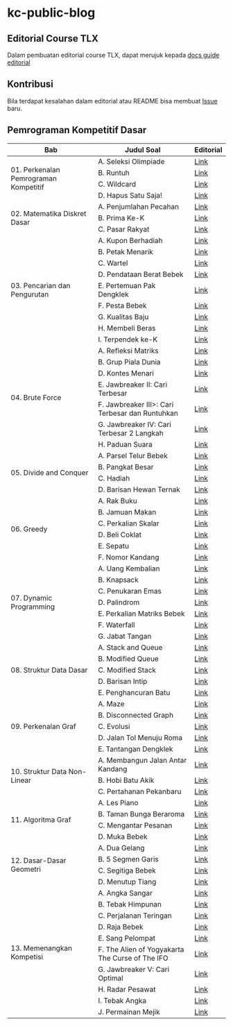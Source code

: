 # kc-public-blog

## Editorial Course TLX

Dalam pembuatan editorial course TLX, dapat merujuk kepada [docs guide editorial](https://mhasan01.notion.site/Editorials-bcacfcaa72264820bc16e35661f5afac)

## Kontribusi
Bila terdapat kesalahan dalam editorial atau README bisa membuat [Issue](https://github.com/kc-paladin/kc-public-blog/issues) baru.

## Pemrograman Kompetitif Dasar
<table>
  <thead>
    <th>Bab</th>
    <th>Judul Soal</th>
    <th>Editorial</th>
  </thead>
  <tr>
    <td rowspan="4">01. Perkenalan Pemrograman Kompetitif</td>
    <td>A. Seleksi Olimpiade</td>
    <td><a href="https://github.com/kc-paladin/kc-public-blog/blob/main/pkd/01%20-%20Perkenalan%20Pemrograman%20Kompetitif/A.md">Link</a></td>
  </tr>
  <tr>
    <td>B. Runtuh</td>
    <td><a href="https://github.com/kc-paladin/kc-public-blog/blob/main/pkd/01%20-%20Perkenalan%20Pemrograman%20Kompetitif/B.md">Link</a></td>
  </tr>
  <tr>
    <td>C. Wildcard</td>
    <td><a href="https://github.com/kc-paladin/kc-public-blog/blob/main/pkd/01%20-%20Perkenalan%20Pemrograman%20Kompetitif/C.md">Link</a></td>
  </tr>
  <tr>
    <td>D. Hapus Satu Saja!</td>
    <td><a href="https://github.com/kc-paladin/kc-public-blog/blob/main/pkd/01%20-%20Perkenalan%20Pemrograman%20Kompetitif/d.md">Link</a></td>
  </tr>
  <tr>
    <td rowspan="3">02. Matematika Diskret Dasar</td>
    <td>A. Penjumlahan Pecahan</td>
    <td><a href="https://github.com/kc-paladin/kc-public-blog/blob/main/pkd/02%20-%20Matematika%20Diskret%20Dasar/a.md">Link</a></td>
  </tr>
  <tr>
    <td>B. Prima Ke-K</td>
    <td><a href="https://github.com/kc-paladin/kc-public-blog/blob/main/pkd/02%20-%20Matematika%20Diskret%20Dasar/B.md">Link</a></td>
  </tr>
  <tr>
    <td>C. Pasar Rakyat</td>
    <td><a href="https://github.com/kc-paladin/kc-public-blog/blob/main/pkd/02%20-%20Matematika%20Diskret%20Dasar/c.md">Link</a></td>
  </tr>
  <tr>
    <td rowspan="9">03. Pencarian dan Pengurutan</td>
    <td>A. Kupon Berhadiah</td>
    <td><a href="https://github.com/kc-paladin/kc-public-blog/blob/main/pkd/03%20-%20Pencarian%20dan%20Pengurutan/a.md">Link</a></td>
  </tr>
  <tr>
    <td>B. Petak Menarik</td>
    <td><a href="https://github.com/kc-paladin/kc-public-blog/blob/main/pkd/03%20-%20Pencarian%20dan%20Pengurutan/b.md">Link</a></td>
  </tr>
  <tr>
    <td>C. Wartel</td>
    <td><a href="https://github.com/kc-paladin/kc-public-blog/blob/main/pkd/03%20-%20Pencarian%20dan%20Pengurutan/c.md">Link</a></td>
  </tr>
  <tr>
    <td>D. Pendataan Berat Bebek</td>
    <td><a href="https://github.com/kc-paladin/kc-public-blog/blob/main/pkd/03%20-%20Pencarian%20dan%20Pengurutan/D.md">Link</a></td>
  </tr>
  <tr>
    <td>E. Pertemuan Pak Dengklek</td>
    <td><a href="https://github.com/kc-paladin/kc-public-blog/blob/main/pkd/03%20-%20Pencarian%20dan%20Pengurutan/e.md">Link</a></td>
  </tr>
  <tr>
    <td>F. Pesta Bebek</td>
    <td><a href="https://github.com/kc-paladin/kc-public-blog/blob/main/pkd/03%20-%20Pencarian%20dan%20Pengurutan/f.md">Link</a></td>
  </tr>
  <tr>
    <td>G. Kualitas Baju</td>
    <td><a href="https://github.com/kc-paladin/kc-public-blog/blob/main/pkd/03%20-%20Pencarian%20dan%20Pengurutan/g.md">Link</a></td>
  </tr>
  <tr>
    <td>H. Membeli Beras</td>
    <td><a href="https://github.com/kc-paladin/kc-public-blog/blob/main/pkd/03%20-%20Pencarian%20dan%20Pengurutan/h.md">Link</a></td>
  </tr>
  <tr>
    <td>I. Terpendek ke-K</td>
    <td><a href="https://github.com/kc-paladin/kc-public-blog/blob/main/pkd/03%20-%20Pencarian%20dan%20Pengurutan/i.md">Link</a></td>
  </tr>

  <tr>
    <td rowspan="7">04. Brute Force</td>
    <td>A. Refleksi Matriks</td>
    <td><a href="https://github.com/kc-paladin/kc-public-blog/blob/main/pkd/04%20-%20Brute%20Force/a.md">Link</a></td>
  </tr>
  <tr>
    <td>B. Grup Piala Dunia</td>
    <td><a href="https://github.com/kc-paladin/kc-public-blog/blob/main/pkd/04%20-%20Brute%20Force/B.md">Link</a></td>
  </tr>
  <tr>
    <td>D. Kontes Menari</td>
    <td><a href="https://github.com/kc-paladin/kc-public-blog/blob/main/pkd/04%20-%20Brute%20Force/D.md">Link</a></td>
  </tr>
  <tr>
    <td>E. Jawbreaker II: Cari Terbesar</td>
    <td><a href="https://github.com/kc-paladin/kc-public-blog/blob/main/pkd/04%20-%20Brute%20Force/E.md">Link</a></td>
  </tr>
  <tr>
    <td>F. Jawbreaker III>: Cari Terbesar dan Runtuhkan</td>
    <td><a href="https://github.com/kc-paladin/kc-public-blog/blob/main/pkd/04%20-%20Brute%20Force/F.md">Link</a></td>
  </tr>
  <tr>
    <td>G. Jawbreaker IV: Cari Terbesar 2 Langkah</td>
    <td><a href="https://github.com/kc-paladin/kc-public-blog/blob/main/pkd/04%20-%20Brute%20Force/G.md">Link</a></td>
  </tr>
  <tr>
    <td>H. Paduan Suara</td>
    <td><a href="https://github.com/kc-paladin/kc-public-blog/blob/main/pkd/04%20-%20Brute%20Force/H.md">Link</a></td>
  </tr>
  <tr>
    <td rowspan="4">05. Divide and Conquer</td>
    <td>A. Parsel Telur Bebek</td>
    <td><a href="https://github.com/kc-paladin/kc-public-blog/blob/main/pkd/05%20-%20Divide%20and%20Conquer/A.md">Link</a></td>
  </tr>
  <tr>
    <td>B. Pangkat Besar</td>
    <td><a href="https://github.com/kc-paladin/kc-public-blog/blob/main/pkd/05%20-%20Divide%20and%20Conquer/b.md">Link</a></td>
  </tr>
  <tr>
    <td>C. Hadiah</td>
    <td><a href="https://github.com/kc-paladin/kc-public-blog/blob/main/pkd/05%20-%20Divide%20and%20Conquer/c.md">Link</a></td>
  </tr>
  <tr>
    <td>D. Barisan Hewan Ternak</td>
    <td><a href="https://github.com/kc-paladin/kc-public-blog/blob/main/pkd/05%20-%20Divide%20and%20Conquer/d.md">Link</a></td>
  </tr>
  <tr>
    <td rowspan="6">06. Greedy</td>
    <td>A. Rak Buku</td>
    <td><a href="https://github.com/kc-paladin/kc-public-blog/blob/main/pkd/06%20-%20Greedy/A.md">Link</a></td>
  </tr>
  <tr>
    <td>B. Jamuan Makan</td>
    <td><a href="https://github.com/kc-paladin/kc-public-blog/blob/main/pkd/06%20-%20Greedy/b.md">Link</a></td>
  </tr>
  <tr>
    <td>C. Perkalian Skalar</td>
    <td><a href="https://github.com/kc-paladin/kc-public-blog/blob/main/pkd/06%20-%20Greedy/C.md">Link</a></td>
  </tr>
  <tr>
    <td>D. Beli Coklat</td>
    <td><a href="https://github.com/kc-paladin/kc-public-blog/blob/main/pkd/06%20-%20Greedy/d.md">Link</a></td>
  </tr>
  <tr>
    <td>E. Sepatu</td>
    <td><a href="https://github.com/kc-paladin/kc-public-blog/blob/main/pkd/06%20-%20Greedy/E.md">Link</a></td>
  </tr>
  <tr>
    <td>F. Nomor Kandang</td>
    <td><a href="https://github.com/kc-paladin/kc-public-blog/blob/main/pkd/06%20-%20Greedy/F.md">Link</a></td>
  </tr>
  <tr>
    <td rowspan="7">07. Dynamic Programming</td>
    <td>A. Uang Kembalian</td>
    <td><a href="https://github.com/kc-paladin/kc-public-blog/blob/main/pkd/07%20-%20Dynamic%20Programming/A.md">Link</a></td>
  </tr>
  <tr>
    <td>B. Knapsack</td>
    <td><a href="https://github.com/kc-paladin/kc-public-blog/blob/main/pkd/07%20-%20Dynamic%20Programming/B.md">Link</a></td>
  </tr>
  <tr>
    <td>C. Penukaran Emas</td>
    <td><a href="https://github.com/kc-paladin/kc-public-blog/blob/main/pkd/07%20-%20Dynamic%20Programming/C.md">Link</a></td>
  </tr>
  <tr>
    <td>D. Palindrom</td>
    <td><a href="https://github.com/kc-paladin/kc-public-blog/blob/main/pkd/07%20-%20Dynamic%20Programming/D.md">Link</a></td>
  </tr>
  <tr>
    <td>E. Perkalian Matriks Bebek</td>
    <td><a href="https://github.com/kc-paladin/kc-public-blog/blob/main/pkd/07%20-%20Dynamic%20Programming/E.md">Link</a></td>
  </tr>
  <tr>
    <td>F. Waterfall</td>
    <td><a href="https://github.com/kc-paladin/kc-public-blog/blob/main/pkd/07%20-%20Dynamic%20Programming/F.md">Link</a></td>
  </tr>
  <tr>
    <td>G. Jabat Tangan</td>
    <td><a href="https://github.com/kc-paladin/kc-public-blog/blob/main/pkd/07%20-%20Dynamic%20Programming/G.md">Link</a></td>
  </tr>
  
  <tr>
    <td rowspan="5">08. Struktur Data Dasar</td>
    <td>A. Stack and Queue</td>
    <td><a href="https://github.com/kc-paladin/kc-public-blog/blob/main/pkd/08%20-%20Struktur%20Data%20Dasar/A.md">Link</a></td>
  </tr>
  <tr>
    <td>B. Modified Queue</td>
    <td><a href="https://github.com/kc-paladin/kc-public-blog/blob/main/pkd/08%20-%20Struktur%20Data%20Dasar/B.md">Link</a></td>
  </tr>
  <tr>
    <td>C. Modified Stack</td>
    <td><a href="https://github.com/kc-paladin/kc-public-blog/blob/main/pkd/08%20-%20Struktur%20Data%20Dasar/C.md">Link</a></td>
  </tr>
  <tr>
    <td>D. Barisan Intip</td>
    <td><a href="https://github.com/kc-paladin/kc-public-blog/blob/main/pkd/08%20-%20Struktur%20Data%20Dasar/D.md">Link</a></td>
  </tr>
  <tr>
    <td>E. Penghancuran Batu</td>
    <td><a href="https://github.com/kc-paladin/kc-public-blog/blob/main/pkd/08%20-%20Struktur%20Data%20Dasar/E.md">Link</a></td>
  </tr>

  <tr>
    <td rowspan="5">09. Perkenalan Graf</td>
    <td>A. Maze</td>
    <td><a href="https://github.com/kc-paladin/kc-public-blog/blob/main/pkd/09%20-%20Perkenalan%20Graf/a.md">Link</a></td>
  </tr>
  <tr>
    <td>B. Disconnected Graph</td>
    <td><a href="https://github.com/kc-paladin/kc-public-blog/blob/main/pkd/09%20-%20Perkenalan%20Graf/B.md">Link</a></td>
  </tr>
  <tr>
    <td>C. Evolusi</td>
    <td><a href="https://github.com/kc-paladin/kc-public-blog/blob/main/pkd/09%20-%20Perkenalan%20Graf/C.md">Link</a></td>
  </tr>
  <tr>
    <td>D. Jalan Tol Menuju Roma</td>
    <td><a href="https://github.com/kc-paladin/kc-public-blog/blob/main/pkd/09%20-%20Perkenalan%20Graf/D.md">Link</a></td>
  </tr>
  <tr>
    <td>E. Tantangan Dengklek</td>
    <td><a href="https://github.com/kc-paladin/kc-public-blog/blob/main/pkd/09%20-%20Perkenalan%20Graf/E.md">Link</a></td>
  </tr>

  <tr>
    <td rowspan="3">10. Struktur Data Non-Linear</td>
    <td>A. Membangun Jalan Antar Kandang</td>
    <td><a href="https://github.com/kc-paladin/kc-public-blog/blob/main/pkd/10%20-%20Struktur%20Data%20Non-Linear/A.md">Link</a></td>
  </tr>
  <tr>
    <td>B. Hobi Batu Akik</td>
    <td><a href="https://github.com/kc-paladin/kc-public-blog/blob/main/pkd/10%20-%20Struktur%20Data%20Non-Linear/B.md">Link</a></td>
  </tr>
  <tr>
    <td>C. Pertahanan Pekanbaru</td>
    <td><a href="https://github.com/kc-paladin/kc-public-blog/blob/main/pkd/10%20-%20Struktur%20Data%20Non-Linear/C.md">Link</a></td>
  </tr>

  
  <tr>
    <td rowspan="4">11. Algoritma Graf</td>
    <td>A. Les Piano</td>
    <td><a href="https://github.com/kc-paladin/kc-public-blog/blob/main/pkd/11%20-%20Algoritma%20Graf/A.md">Link</a></td>
  </tr>
  <tr>
    <td>B. Taman Bunga Beraroma</td>
    <td><a href="https://github.com/kc-paladin/kc-public-blog/blob/main/pkd/11%20-%20Algoritma%20Graf/B.md">Link</a></td>
  </tr>
  <tr>
    <td>C. Mengantar Pesanan</td>
    <td><a href="https://github.com/kc-paladin/kc-public-blog/blob/main/pkd/11%20-%20Algoritma%20Graf/C.md">Link</a></td>
  </tr>
  <tr>
    <td>D. Muka Bebek</td>
    <td><a href="https://github.com/kc-paladin/kc-public-blog/blob/main/pkd/11%20-%20Algoritma%20Graf/D.md">Link</a></td>
  </tr>

  <tr>
    <td rowspan="4">12. Dasar-Dasar Geometri</td>
    <td>A. Dua Gelang</td>
    <td><a href="https://github.com/kc-paladin/kc-public-blog/blob/main/pkd/12%20-%20Dasar-Dasar%20Geometri/A.md">Link</a></td>
  </tr>
  <tr>
    <td>B. 5 Segmen Garis</td>
    <td><a href="https://github.com/kc-paladin/kc-public-blog/blob/main/pkd/12%20-%20Dasar-Dasar%20Geometri/B.md">Link</a></td>
  </tr>
  <tr>
    <td>C. Segitiga Bebek</td>
    <td><a href="https://github.com/kc-paladin/kc-public-blog/blob/main/pkd/12%20-%20Dasar-Dasar%20Geometri/C.md">Link</a></td>
  </tr>
  <tr>
    <td>D. Menutup Tiang</td>
    <td><a href="https://github.com/kc-paladin/kc-public-blog/blob/main/pkd/12%20-%20Dasar-Dasar%20Geometri/D.md">Link</a></td>
  </tr>

  <tr>
    <td rowspan="10">13. Memenangkan Kompetisi</td>
    <td>A. Angka Sangar</td>
    <td><a href="https://github.com/kc-paladin/kc-public-blog/blob/main/pkd/13%20-%20Memenangkan%20Kompetisi/A.md">Link</a></td>
  </tr>
  <tr>
    <td>B. Tebak Himpunan</td>
    <td><a href="https://github.com/kc-paladin/kc-public-blog/blob/main/pkd/13%20-%20Memenangkan%20Kompetisi/B.md">Link</a></td>
  </tr>
  <tr>
    <td>C. Perjalanan Teringan</td>
    <td><a href="https://github.com/kc-paladin/kc-public-blog/blob/main/pkd/13%20-%20Memenangkan%20Kompetisi/C.md">Link</a></td>
  </tr>
  <tr>
    <td>D. Raja Bebek</td>
    <td><a href="https://github.com/kc-paladin/kc-public-blog/blob/main/pkd/13%20-%20Memenangkan%20Kompetisi/D.md">Link</a></td>
  </tr>
  <tr>
    <td>E. Sang Pelompat</td>
    <td><a href="https://github.com/kc-paladin/kc-public-blog/blob/main/pkd/13%20-%20Memenangkan%20Kompetisi/E.md">Link</a></td>
  </tr>
  <tr>
    <td>F. The Alien of Yogyakarta The Curse of The IFO</td>
    <td><a href="https://github.com/kc-paladin/kc-public-blog/blob/main/pkd/13%20-%20Memenangkan%20Kompetisi/F.md">Link</a></td>
  </tr>
  <tr>
    <td>G. Jawbreaker V: Cari Optimal</td>
    <td><a href="https://github.com/kc-paladin/kc-public-blog/blob/main/pkd/13%20-%20Memenangkan%20Kompetisi/G.md">Link</a></td>
  </tr>
  <tr>
    <td>H. Radar Pesawat</td>
    <td><a href="https://github.com/kc-paladin/kc-public-blog/blob/main/pkd/13%20-%20Memenangkan%20Kompetisi/H.md">Link</a></td>
  </tr>
  <tr>
    <td>I. Tebak Angka</td>
    <td><a href="https://github.com/kc-paladin/kc-public-blog/blob/main/pkd/13%20-%20Memenangkan%20Kompetisi/I.md">Link</a></td>
  </tr>
  <tr>
    <td>J. Permainan Mejik</td>
    <td><a href="https://github.com/kc-paladin/kc-public-blog/blob/main/pkd/13%20-%20Memenangkan%20Kompetisi/J.md">Link</a></td>
  </tr>
</table>


